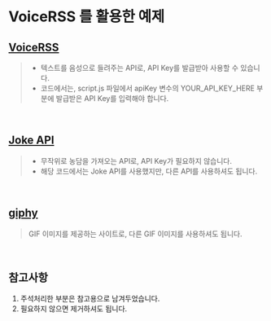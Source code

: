 VoiceRSS 를 활용한 예제
====================

[VoiceRSS](https://www.voicerss.org/api/)
----------------------------------------------

> - 텍스트를 음성으로 들려주는 API로, API Key를 발급받아 사용할 수 있습니다.
> - 코드에서는, script.js 파일에서 apiKey 변수의 YOUR_API_KEY_HERE 부분에 발급받은 API Key를 입력해야 합니다.

<br />

[Joke API](https://v2.jokeapi.dev/)
-----------------------------------

> - 무작위로 농담을 가져오는 API로, API Key가 필요하지 않습니다.
> - 해당 코드에서는 Joke API를 사용했지만, 다른 API를 사용하셔도 됩니다.

<br />

[giphy](https://giphy.com/)
---------------------------

> GIF 이미지를 제공하는 사이트로, 다른 GIF 이미지를 사용하셔도 됩니다.

<br />

참고사항
------

1. 주석처리한 부분은 참고용으로 남겨두었습니다.
2. 필요하지 않으면 제거하셔도 됩니다.
